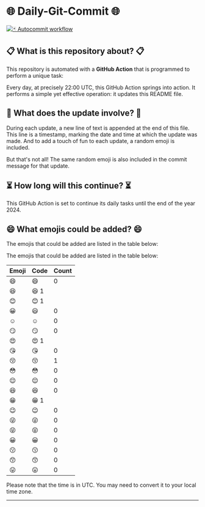 # 🌐 Daily-Git-Commit 🌐

[![🃏 Autocommit workflow](https://github.com/diegomarty/daily-git-commit/actions/workflows/daily-git-commit.yaml/badge.svg?event=check_run)](https://github.com/diegomarty/daily-git-commit/actions/workflows/daily-git-commit.yaml)

## 📋 What is this repository about? 📋

This repository is automated with a **GitHub Action** that is programmed to perform a unique task:

Every day, at precisely 22:00 UTC, this GitHub Action springs into action. It performs a simple yet effective operation: it updates this README file.

## 🔄 What does the update involve? 🔄

During each update, a new line of text is appended at the end of this file. This line is a timestamp, marking the date and time at which the update was made. And to add a touch of fun to each update, a random emoji is included.

But that's not all! The same random emoji is also included in the commit message for that update.

## ⏳ How long will this continue? ⏳

This GitHub Action is set to continue its daily tasks until the end of the year 2024.

## 😄 What emojis could be added? 😄

The emojis that could be added are listed in the table below:

The emojis that could be added are listed in the table below:

| Emoji | Code | Count |
| --- | --- | --- |
| 😄 | :smile: | 0 |
| 😆 | :laughing:  1 |
| 😊 | :blush:  1 |
| 😀 | :smiley: | 0 |
| ☺️ | :relaxed: | 0 |
| 😏 | :smirk: | 0 |
| 😍 | :heart_eyes:  1 |
| 😘 | :kissing_heart: | 0 |
| 😚 | :kissing_closed_eyes: | 1 |
| 😳 | :flushed: | 0 |
| 😌 | :relieved: | 0 |
| 😆 | :satisfied: | 0 |
| 😁 | :grin:  1 |
| 😉 | :wink: | 0 |
| 😜 | :stuck_out_tongue_winking_eye: | 0 |
| 😝 | :stuck_out_tongue_closed_eyes: | 0 |
| 😀 | :grinning: | 0 |
| 😗 | :kissing: | 0 |
| 😙 | :kissing_smiling_eyes: | 0 |
| 😛 | :stuck_out_tongue: | 0 |


Please note that the time is in UTC. You may need to convert it to your local time zone.

---
